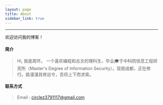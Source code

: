 ```yaml
---
layout: page
title: About
sidebar_link: true
---
```


---

欢迎访问我的博客！

#### 简介

> Hi, 我是周环。
> 一个喜欢编程和古文的理科生，毕业🎓于中科院信息工程研究所（Master's Degree of Information Security）。现居成都，正在修行。路漫漫其修远兮，吾将上下而求索。

#### 联系方式

> Email : circlez3791117@gmail.com
